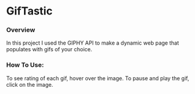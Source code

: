 # GifTastic

### Overview

In this project I used the GIPHY API to make a dynamic web page that populates with gifs of your choice.

### How To Use:

To see rating of each gif, hover over the image.
To pause and play the gif, click on the image.
